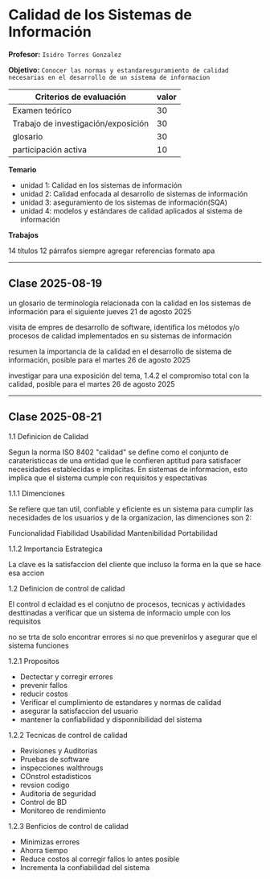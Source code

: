 # Calidad de los Sistemas de Información

**Profesor:** `Isidro Torres Gonzalez`

**Objetivo:** `Conocer las normas y estandaresguramiento de calidad necesarias en el desarrollo de un sistema de informacion`



| **Criterios de evaluación**          | valor |
|--------------------------------------|-------|
| Examen teórico                       | 30    |
| Trabajo de investigación/exposición  | 30    |
| glosario                             | 30    |
| participación activa                 | 10    |

**Temario**
- unidad 1: Calidad en los sistemas de información
- unidad 2: Calidad enfocada al desarrollo de sistemas de información
- unidad 3: aseguramiento de los sistemas de información(SQA)
- unidad 4: modelos y estándares de calidad aplicados al sistema de información

**Trabajos**

14 títulos
12 párrafos
siempre agregar referencias
formato apa

---

## Clase 2025-08-19

un glosario de terminología relacionada con la calidad en los sistemas de información para el siguiente jueves 21 de agosto 2025

visita de empres de desarrollo de software, identifica los métodos y/o procesos de calidad implementados en su sistemas de información

resumen la importancia de la calidad en el desarrollo de sistema de información, posible para el martes 26 de agosto 2025

investigar para una exposición del tema, 1.4.2 el compromiso total con la calidad, posible para el martes 26 de agosto 2025

---

## Clase 2025-08-21

1.1 Definicion de Calidad

Segun la norma ISO 8402 "calidad" se define como el conjunto de carateristiccas de una entidad que le confieren aptitud para satisfacer necesidades establecidas e implicitas. En sistemas de informacion, esto implica que el sistema cumple con requisitos y espectativas

1.1.1 Dimenciones

Se refiere que tan util, confiable y eficiente es un sistema para cumplir las necesidades de los usuarios y de la organizacion, las dimenciones son 2:

Funcionalidad
Fiabilidad
Usabilidad
Mantenibilidad
Portabilidad

1.1.2 Importancia Estrategica

La clave es la satisfaccion del cliente que incluso la forma en la que se hace esa accion

1.2 Definicion de control de calidad

El control d eclaidad es el conjutno de procesos, tecnicas y actividades desttinadas a verificar que un sistema de informacio umple con los requisitos 

no se trta de solo encontrar errores si no que prevenirlos y asegurar que el sistema funciones

1.2.1 Propositos

- Dectectar y corregir errores
- prevenir fallos
- reducir costos
- Verificar el cumplimiento de estandares y normas de calidad 
- asegurar la satisfaccion del usuario
- mantener la confiabilidad y disponnibilidad del sistema

1.2.2 Tecnicas de control de calidad
- Revisiones y Auditorias
- Pruebas de software
- inspecciones walthrougs
- COnstrol estadisticos
- revsion codigo
- Auditoria de seguridad
- Control de BD
- Monitoreo de rendimiento

1.2.3 Benficios de control de calidad

- Minimizas errores
- Ahorra tiempo
- Reduce costos al corregir fallos lo antes posible
- Incrementa la confiabilidad del sistema


